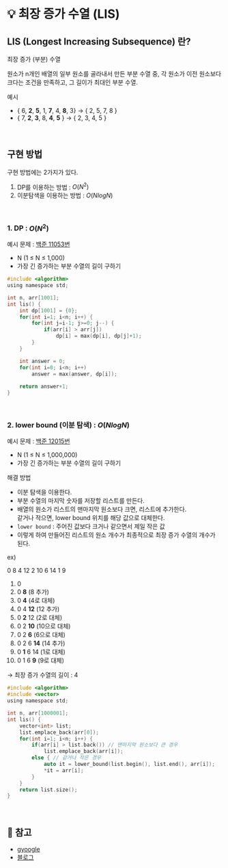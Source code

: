 # 💡 최장 증가 수열 (LIS)

## LIS (Longest Increasing Subsequence) 란?

최장 증가 (부분) 수열

원소가 n개인 배열의 일부 원소를 골라내서 만든 부분 수열 중, 각 원소가 이전 원소보다 크다는 조건을 만족하고, 그 길이가 최대인 부분 수열.

예시

- { 6, **2**, **5**, 1, **7**, 4, **8**, 3} &rarr; { 2, 5, 7, 8 }
- { 7, **2**, **3**, 8, **4**, **5** } &rarr; { 2, 3, 4, 5 }

<br/>

## 구현 방법

구현 방법에는 2가지가 있다.

1. DP를 이용하는 방법 : $O(N^2)$
2. 이분탐색을 이용하는 방법 : $O(NlogN)$

<br/>

### 1. DP :  $O(N^2)$

예시 문제 : [백준 11053번](https://www.acmicpc.net/problem/11053)

- N (1 ≤ N ≤ 1,000)
- 가장 긴 증가하는 부분 수열의 길이 구하기


```c
#include <algorithm>
using namespace std;

int n, arr[1001];
int lis() {
    int dp[1001] = {0};
    for(int i=1; i<n; i++) {
        for(int j=i-1; j>=0; j--) {
            if(arr[i] > arr[j]) 
            	dp[i] = max(dp[i], dp[j]+1);
        }
    }

    int answer = 0;
    for(int i=0; i<n; i++)
        answer = max(answer, dp[i]);
    
    return answer+1;
}
```

<br/>

### 2. lower bound (이분 탐색) : $O(NlogN)$

예시 문제 : [백준 12015번](https://www.acmicpc.net/problem/12015)

- N (1 ≤ N ≤ 1,000,000)
- 가장 긴 증가하는 부분 수열의 길이 구하기

해결 방법

- 이분 탐색을 이용한다.
- 부분 수열의 마지막 숫자를 저장할 리스트를 만든다.
- 배열의 원소가 리스트의 맨마지막 원소보다 크면, 리스트에 추가한다. <br/>
같거나 작으면, lower bound 위치를 해당 값으로 대체한다. 
- `lower bound` : 주어진 값보다 크거나 같으면서 제일 작은 값
- 이렇게 하여 만들어진 리스트의 원소 개수가 최종적으로 최장 증가 수열의 개수가 된다.

ex)

0 8 4 12 2 10 6 14 1 9

1. 0
2. 0 **8** (8 추가)
3. 0 **4** (4로 대체)
4. 0 4 **12** (12 추가)
5. 0 **2** 12 (2로 대체)
6. 0 2 **10**  (10으로 대체)
7. 0 2 **6** (6으로 대체)
8. 0 2 6 **14** (14 추가)
9. 0 **1** 6 14 (1로 대체)
10. 0 1 6 **9** (9로 대체)

&rarr; 최장 증가 수열의 길이 : 4

```c
#include <algorithm>
#include <vector>
using namespace std;

int n, arr[1000001];
int lis() {
    vector<int> list;
    list.emplace_back(arr[0]);
    for(int i=1; i<n; i++) {
        if(arr[i] > list.back()) // 맨마지막 원소보다 큰 경우
            list.emplace_back(arr[i]);
        else { // 같거나 작은 경우
            auto it = lower_bound(list.begin(), list.end(), arr[i]);
            *it = arr[i];
        }
    }
    return list.size();
}
```

<br/>

## 🔖 참고

- [gyoogle](https://github.com/gyoogle/tech-interview-for-developer/blob/master/Algorithm/LIS%20(Longest%20Increasing%20Sequence).md)
- [블로그](https://eine.tistory.com/entry/%EA%B0%80%EC%9E%A5-%EA%B8%B4-%EC%A6%9D%EA%B0%80%ED%95%98%EB%8A%94-%EB%B6%80%EB%B6%84-%EC%88%98%EC%97%B4LIS-Longest-Increasing-Subsequence)
